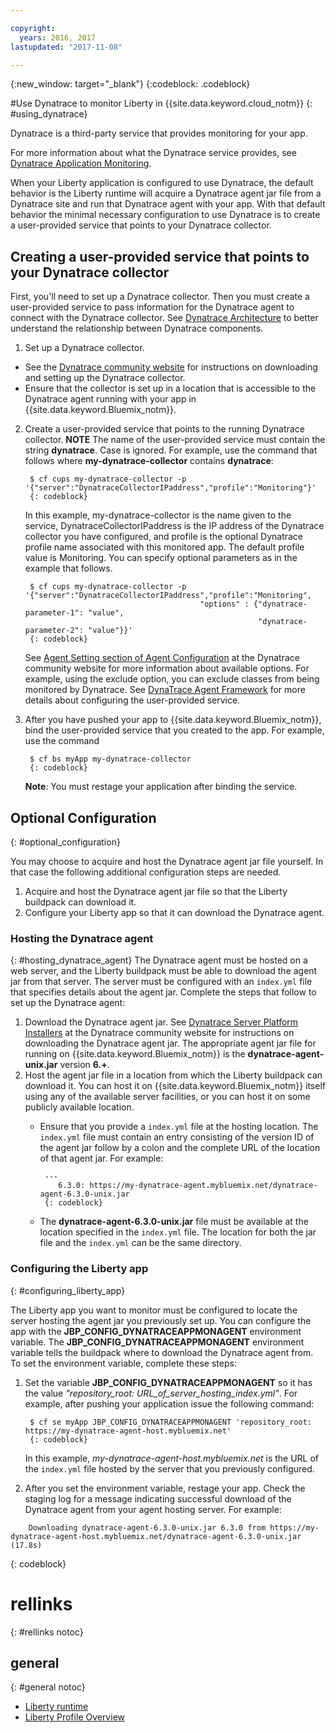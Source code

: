 ```yaml
---

copyright:
  years: 2016, 2017
lastupdated: "2017-11-08"

---
```


{:new_window: target="_blank"}
{:codeblock: .codeblock}

#Use Dynatrace to monitor Liberty in {{site.data.keyword.cloud_notm}}
{: #using_dynatrace}

Dynatrace is a third-party service that provides monitoring for your app.

For more information about what the Dynatrace service provides, see [Dynatrace Application Monitoring](http://www.dynatrace.com/en/products/application-monitoring.html).

When your Liberty application is configured to use Dynatrace, the default behavior is the
Liberty runtime will acquire a Dynatrace agent jar file from a Dynatrace site and run
that Dynatrace agent with your app.  With that default behavior the minimal necessary
configuration to use Dynatrace is to create a user-provided service that points to
your Dynatrace collector.

## Creating a user-provided service that points to your Dynatrace collector

First, you'll need to set up a Dynatrace collector.  Then you must create a user-provided
service to pass information for the Dynatrace agent to connect with the Dynatrace collector. See [Dynatrace Architecture](https://community.dynatrace.com/community/display/DOCDT63/Architecture) to better understand the relationship between Dynatrace components.

1. Set up a Dynatrace collector.
  * See the [Dynatrace community website](https://community.dynatrace.com/community/display/EVAL/Step+3+-+Connect+Agent+to+Dynatrace) for instructions on downloading and setting up the Dynatrace collector.
  * Ensure that the collector is set up in a location that is accessible to the Dynatrace agent running with your app in {{site.data.keyword.Bluemix_notm}}.
2. Create a user-provided service that points to the running Dynatrace collector. **NOTE** The name of the user-provided service must contain the string **dynatrace**. Case is ignored. For example, use the command that follows where **my-dynatrace-collector** contains **dynatrace**:

        $ cf cups my-dynatrace-collector -p '{"server":"DynatraceCollectorIPaddress","profile":"Monitoring"}'
        {: codeblock}

    In this example, my-dynatrace-collector is the name given to the service, DynatraceCollectorIPaddress is the IP address of the Dynatrace collector you     have configured, and profile is the optional Dynatrace profile name associated with this monitored app. The default profile value is Monitoring. You can specify optional parameters as in the example that follows.

        $ cf cups my-dynatrace-collector -p '{"server":"DynatraceCollectorIPaddress","profile":"Monitoring",
                                              "options" : {"dynatrace-parameter-1": "value",
                                                           "dynatrace-parameter-2": "value"}}'
        {: codeblock}

    See [Agent Setting section of Agent Configuration](https://community.dynatrace.com/community/display/DOCDT62/Agent+Configuration) at the Dynatrace community website for more information about available options. For example, using the exclude option, you can exclude classes from being monitored by Dynatrace. See [DynaTrace Agent Framework](https://github.com/cloudfoundry/ibm-websphere-liberty-buildpack/blob/master/docs/framework-dynatrace-agent.md) for more details about configuring the user-provided service.

3. After you have pushed your app to {{site.data.keyword.Bluemix_notm}}, bind the user-provided service that you created to the app. For example, use the command

        $ cf bs myApp my-dynatrace-collector
        {: codeblock}

    **Note**: You must restage your application after binding the service.

## Optional Configuration
{: #optional_configuration}

You may choose to acquire and host the Dynatrace agent jar file yourself.  In that case the following
additional configuration steps are needed.
1. Acquire and host the Dynatrace agent jar file so that the Liberty buildpack can download it.
2. Configure your Liberty app so that it can download the Dynatrace agent.

### Hosting the Dynatrace agent
{: #hosting_dynatrace_agent}
The Dynatrace agent must be hosted on a web server, and the Liberty buildpack must be able to download the agent jar from that server. The server must be configured with an `index.yml` file that specifies details about the agent jar. Complete the steps that follow to set up the Dynatrace agent:
  1. Download the Dynatrace agent jar. See [Dynatrace Server Platform Installers](https://community.dynatrace.com/community/display/EVAL/Step+1+-+Download+and+install+Dynatrace) at the Dynatrace community website for instructions on downloading the Dynatrace agent jar. The appropriate agent jar file for running on {{site.data.keyword.Bluemix_notm}} is the **dynatrace-agent-unix.jar** version **6.+**.
  2. Host the agent jar file in a location from which the Liberty buildpack can download it. You can host it on {{site.data.keyword.Bluemix_notm}} itself using any of the available server facilities, or you can host it on some publicly available location.
     * Ensure that you provide a `index.yml` file at the hosting location. The `index.yml` file must contain an entry consisting of the version ID of the agent jar follow by a colon and the complete URL of the location of that agent jar. For example:

            ---
               6.3.0: https://my-dynatrace-agent.mybluemix.net/dynatrace-agent-6.3.0-unix.jar
            {: codeblock}

     * The **dynatrace-agent-6.3.0-unix.jar** file must be available at the location specified in the `index.yml` file. The location for both the jar file and the `index.yml` can be the same directory.

### Configuring the Liberty app
{: #configuring_liberty_app}

The Liberty app you want to monitor must be configured to locate the server hosting the agent jar you previously set up. You can configure the app with the **JBP_CONFIG_DYNATRACEAPPMONAGENT** environment variable. The **JBP_CONFIG_DYNATRACEAPPMONAGENT** environment variable tells the buildpack where to download the Dynatrace agent from. To set the environment variable, complete these steps:

1. Set the variable **JBP_CONFIG_DYNATRACEAPPMONAGENT** so it has the value *"repository_root: URL_of_server_hosting_index.yml"*. For example, after pushing your application issue the following command:

        $ cf se myApp JBP_CONFIG_DYNATRACEAPPMONAGENT 'repository_root: https://my-dynatrace-agent-host.mybluemix.net'
        {: codeblock}

    In this example, *my-dynatrace-agent-host.mybluemix.net* is the URL of the `index.yml` file hosted by the server that you previously configured.

2. After you set the environment variable, restage your app. Check the staging log for a message indicating successful download of the Dynatrace agent from your agent hosting server. For example:
```
    Downloading dynatrace-agent-6.3.0-unix.jar 6.3.0 from https://my-dynatrace-agent-host.mybluemix.net/dynatrace-agent-6.3.0-unix.jar (17.8s)
```
{: codeblock}

# rellinks
{: #rellinks notoc}
## general
{: #general notoc}
* [Liberty runtime](index.html)
* [Liberty Profile Overview](http://www-01.ibm.com/support/knowledgecenter/SSAW57_8.5.5/com.ibm.websphere.wlp.nd.doc/ae/cwlp_about.html)
